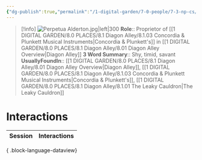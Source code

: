 ```yaml
---
{"dg-publish":true,"permalink":"/1-digital-garden/7-0-people/7-3-np-cs/perpetua-alderton/","tags":["#person","#diagon-alley","#diagon-alley-resident","#shopkeeper"]}
---
```


>[!info] 
>![Perpetua Alderton.jpg|left|300](/img/user/1%20DIGITAL%20GARDEN/7.0%20PEOPLE/7.3%20NPCs/Headshots/Perpetua%20Alderton.jpg)
>**Role**:: Proprietor of [[1 DIGITAL GARDEN/8.0 PLACES/8.1 Diagon Alley/8.1.03 Concordia & Plunkett Musical Instruments\|Concordia & Plunkett's]] in [[1 DIGITAL GARDEN/8.0 PLACES/8.1 Diagon Alley/8.01 Diagon Alley Overview\|Diagon Alley]]
>**3 Word Summary**:: Shy, timid, savant
>**UsuallyFoundIn**:: [[1 DIGITAL GARDEN/8.0 PLACES/8.1 Diagon Alley/8.01 Diagon Alley Overview\|Diagon Alley]], [[1 DIGITAL GARDEN/8.0 PLACES/8.1 Diagon Alley/8.1.03 Concordia & Plunkett Musical Instruments\|Concordia & Plunkett's]], [[1 DIGITAL GARDEN/8.0 PLACES/8.1 Diagon Alley/8.1.01 The Leaky Cauldron\|The Leaky Cauldron]]

# Interactions

| Session | Interactions |
| ------- | ------------ |

{ .block-language-dataview}
